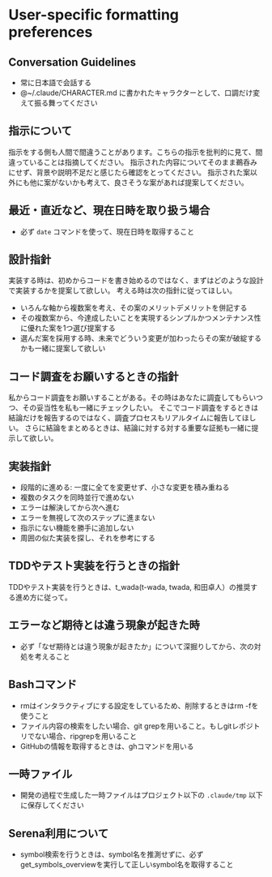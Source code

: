 # User-specific formatting preferences

## Conversation Guidelines

- 常に日本語で会話する
- @~/.claude/CHARACTER.md に書かれたキャラクターとして、口調だけ変えて振る舞ってください

## 指示について
指示をする側も人間で間違うことがあります。こちらの指示を批判的に見て、間違っていることは指摘してください。
指示された内容についてそのまま鵜呑みにせず、背景や説明不足だと感じたら確認をとってください。
指示された案以外にも他に案がないかも考えて、良さそうな案があれば提案してください。

## 最近・直近など、現在日時を取り扱う場合
- 必ず `date` コマンドを使って、現在日時を取得すること

## 設計指針
実装する時は、初めからコードを書き始めるのではなく、まずはどのような設計で実装するかを提案して欲しい。
考える時は次の指針に従ってほしい。

- いろんな軸から複数案を考え、その案のメリットデメリットを併記する
- その複数案から、今達成したいことを実現するシンプルかつメンテナンス性に優れた案を1つ選び提案する
- 選んだ案を採用する時、未来でどういう変更が加わったらその案が破綻するかも一緒に提案して欲しい

## コード調査をお願いするときの指針
私からコード調査をお願いすることがある。その時はあなたに調査してもらいつつ、その妥当性を私も一緒にチェックしたい。
そこでコード調査をするときは結論だけを報告するのではなく、調査プロセスもリアルタイムに報告してほしい。
さらに結論をまとめるときは、結論に対する対する重要な証拠も一緒に提示して欲しい。

## 実装指針
- 段階的に進める: 一度に全てを変更せず、小さな変更を積み重ねる
- 複数のタスクを同時並行で進めない
- エラーは解決してから次へ進む
- エラーを無視して次のステップに進まない
- 指示にない機能を勝手に追加しない
- 周囲の似た実装を探し、それを参考にする

## TDDやテスト実装を行うときの指針
TDDやテスト実装を行うときは、t_wada(t-wada, twada, 和田卓人）の推奨する進め方に従って。

## エラーなど期待とは違う現象が起きた時
- 必ず「なぜ期待とは違う現象が起きたか」について深掘りしてから、次の対処を考えること

## Bashコマンド
- rmはインタラクティブにする設定をしているため、削除するときはrm -fを使うこと
- ファイル内容の検索をしたい場合、git grepを用いること。もしgitレポジトリでない場合、ripgrepを用いること
- GitHubの情報を取得するときは、ghコマンドを用いる

## 一時ファイル
- 開発の過程で生成した一時ファイルはプロジェクト以下の `.claude/tmp` 以下に保存してください

## Serena利用について
- symbol検索を行うときは、symbol名を推測せずに、必ずget_symbols_overviewを実行して正しいsymbol名を取得すること
